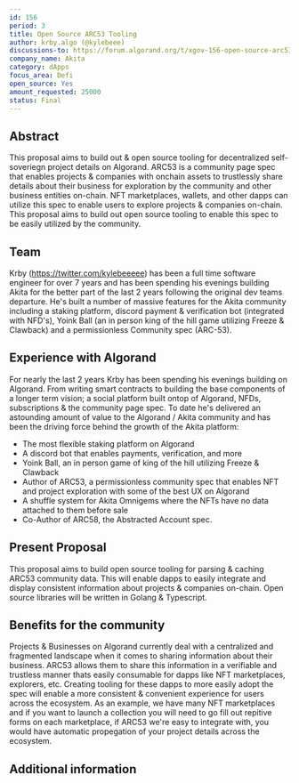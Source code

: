 ```yaml
---
id: 156
period: 3
title: Open Source ARC53 Tooling
author: krby.algo (@kylebeee)
discussions-to: https://forum.algorand.org/t/xgov-156-open-source-arc53-tooling/11112
company_name: Akita
category: dApps
focus_area: Defi
open_source: Yes
amount_requested: 25000
status: Final
---
```


## Abstract
This proposal aims to build out & open source tooling for decentralized self-soveriegn project details on Algorand. ARC53 is a community page spec that enables projects & companies with onchain assets to trustlessly share details about their business for exploration by the community and other business entities on-chain. NFT marketplaces, wallets, and other dapps can utilize this spec to enable users to explore projects & companies on-chain. This proposal aims to build out open source tooling to enable this spec to be easily utilized by the community.

## Team
Krby (https://twitter.com/kylebeeeee) has been a full time software engineer for over 7 years and has been spending his evenings building Akita for the better part of the last 2 years following the original dev teams departure. He's built a number of massive features for the Akita community including a staking platform, discord payment & verification bot (integrated with NFD's), Yoink Ball (an in person king of the hill game utilizing Freeze & Clawback) and a permissionless Community spec (ARC-53).

## Experience with Algorand
For nearly the last 2 years Krby has been spending his evenings building on Algorand. From writing smart contracts to building the base components of a longer term vision; a social platform built ontop of Algorand, NFDs, subscriptions & the community page spec. To date he's delivered an astounding amount of value to the Algorand / Akita community and has been the driving force behind the growth of the Akita platform:

- The most flexible staking platform on Algorand
- A discord bot that enables payments, verification, and more
- Yoink Ball, an in person game of king of the hill utilizing Freeze & Clawback
- Author of ARC53, a permissionless community spec that enables NFT and project exploration with some of the best UX on Algorand
- A shuffle system for Akita Omnigems where the NFTs have no data attached to them before sale
- Co-Author of ARC58, the Abstracted Account spec.

## Present Proposal
This proposal aims to build open source tooling for parsing & caching ARC53 community data. This will enable dapps to easily integrate and display consistent information about projects & companies on-chain. Open source libraries will be written in Golang & Typescript.

## Benefits for the community
Projects & Businesses on Algorand currently deal with a centralized and fragmented landscape when it comes to sharing information about their business. ARC53 allows them to share this information in a verifiable and trustless manner thats easily consumable for dapps like NFT marketplaces, explorers, etc. Creating tooling for these dapps to more easily adopt the spec will enable a more consistent & convenient experience for users across the ecosystem. As an example, we have many NFT marketplaces and if you want to launch a collection you will need to go fill out repitive forms on each marketplace, if ARC53 we're easy to integrate with, you would have automatic propegation of your project details across the ecosystem.

## Additional information
